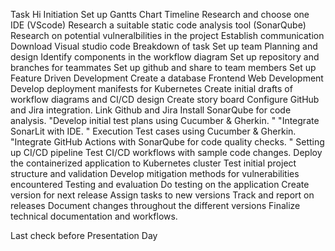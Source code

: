 Task
Hi
Initiation
Set up Gantts Chart Timeline
Research and choose one IDE (VScode)
Research a suitable static code analysis tool (SonarQube)
Research on potential vulneralbilities in the project
Establish communication
Download Visual studio code
Breakdown of task
Set up team
Planning and design
Identify components in the workflow diagram
Set up repository and branches for teammates
 Set up github and share to team members
Set up Feature Driven Development
Create a database 
Frontend Web Development
Develop deployment manifests for Kubernetes
Create initial drafts of workflow diagrams and CI/CD design
Create story board
Configure GitHub and Jira integration.
Link Github and Jira
Install SonarQube for code analysis.
"Develop initial test plans using Cucumber & Gherkin.
"
"Integrate SonarLit with IDE.
"
Execution
Test cases using Cucumber & Gherkin.
"Integrate GitHub Actions with SonarQube for code quality checks.
"
Setting up CI/CD pipeline
Test CI/CD workflows with sample code changes.
Deploy the containerized application to Kubernetes cluster
Test initial project structure and validation
Develop mitigation methods for vulnerabilities encountered
Testing and evaluation
Do testing on the application
Create version for next release
Assign tasks to new versions
Track and report on releases
Document changes throughout the different versions
Finalize technical documentation and workflows.

Last check before Presentation Day
